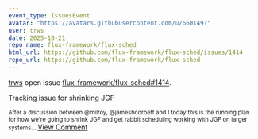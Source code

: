 ```yaml
---
event_type: IssuesEvent
avatar: "https://avatars.githubusercontent.com/u/660149?"
user: trws
date: 2025-10-21
repo_name: flux-framework/flux-sched
html_url: https://github.com/flux-framework/flux-sched/issues/1414
repo_url: https://github.com/flux-framework/flux-sched
---
```


<a href='https://github.com/trws' target='_blank'>trws</a> open issue <a href='https://github.com/flux-framework/flux-sched/issues/1414' target='_blank'>flux-framework/flux-sched#1414</a>.

<p>Tracking issue for shrinking JGF</p><small>After a discussion between @milroy, @jameshcorbett  and I today this is the running plan for how we're going to shrink JGF and get rabbit scheduling working with JGF on larger systems....</small><a href='https://github.com/flux-framework/flux-sched/issues/1414' target='_blank'>View Comment</a>